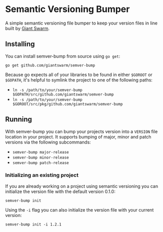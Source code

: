 # Semantic Versioning Bumper

A simple semantic versioning file bumper to keep your version files in line
built by [Giant Swarm](http://giantswarm.io).

## Installing

You can install semver-bump from source using `go get`:

    go get github.com/giantswarm/semver-bump

Because go expects all of your libraries to be found in either `$GOROOT` or
 `$GOPATH`, it's helpful to symlink the project to one of the following paths:

 * `ln -s /path/to/your/semver-bump $GOPATH/src/github.com/giantswarm/semver-bump`
 * `ln -s /path/to/your/semver-bump $GOROOT/src/pkg/github.com/giantswarm/semver-bump`

## Running

With semver-bump you can bump your projects version into a `VERSION` file location
in your project. It supports bumping of major, minor and patch versions via the
following subcommands:

 * `semver-bump major-release`
 * `semver-bump minor-release`
 * `semver-bump patch-release`

### Initializing an existing project

If you are already working on a project using semantic versioning you can
initialize the version file with the default version 0.1.0:

    semver-bump init

Using the `-i` flag you can also initialize the version file with your current
version:

    semver-bump init -i 1.2.1
